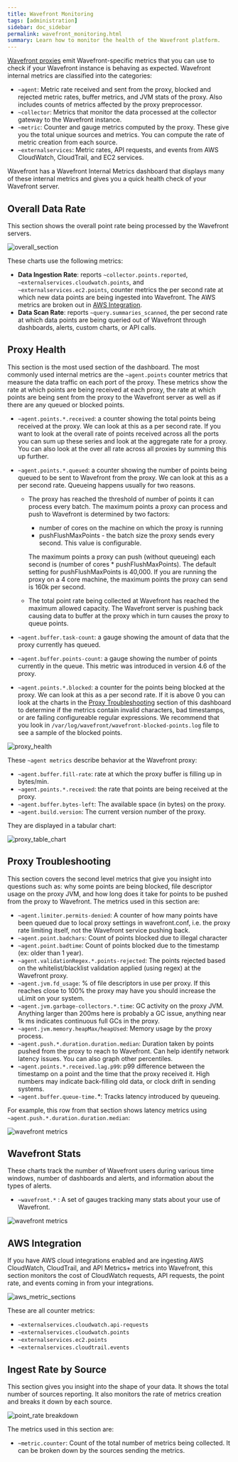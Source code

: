 ```yaml
---
title: Wavefront Monitoring
tags: [administration]
sidebar: doc_sidebar
permalink: wavefront_monitoring.html
summary: Learn how to monitor the health of the Wavefront platform.
---
```

[Wavefront proxies](proxies_managing) emit Wavefront-specific metrics that you can use to check if your Wavefront instance is behaving as expected. Wavefront internal metrics are classified into the categories:

  - `~agent`: Metric rate received and sent from the proxy, blocked and rejected metric rates, buffer metrics, and JVM stats of the proxy. Also includes counts of metrics affected by the proxy preprocessor.
  - `~collector`: Metrics that monitor the data processed at the collector gateway to the Wavefront instance.
  - `~metric`: Counter and gauge metrics computed by the proxy. These give you the total unique sources and metrics.  You can compute the rate of metric creation from each source.
  - `~externalservices`: Metric rates, API requests, and events from AWS CloudWatch, CloudTrail, and EC2 services.
 
Wavefront has a Wavefront Internal Metrics dashboard that displays many of these internal metrics and gives you a quick health check of your Wavefront server. 

## Overall Data Rate
This section shows the overall point rate being processed by the Wavefront servers.

  ![overall_section](images/overall_section.png)
  
These charts use the following metrics:

  - **Data Ingestion Rate**: reports `~collector.points.reported`, `~externalservices.cloudwatch.points`, and `~externalservices.ec2.points`, counter metrics the per second rate at which new data points are being ingested into Wavefront. The AWS metrics are broken out in [AWS Integration](#aws-integration).
  - **Data Scan Rate**: reports `~query.summaries_scanned`, the per second rate at which data points are being queried out of Wavefront through dashboards, alerts, custom charts, or API calls.

## Proxy Health
This section is the most used section of the dashboard. The most commonly used internal metrics are the `~agent.points` counter metrics that measure the data traffic on each port of the proxy. These metrics show the rate at which points are being received at each proxy, the rate at which points are being sent from the proxy to the Wavefront server as well as if there are any queued or blocked points. 

  - `~agent.points.*.received`: a counter showing the total points being received at the proxy. We can look at this as a per second rate. If you want to look at the overall rate of points received across all the ports you can sum up these series and look at the aggregate rate for a proxy. You can also look at the over all rate across all proxies by summing this up further. 
  
  - `~agent.points.*.queued`: a counter showing the number of points being queued to be sent to Wavefront from the proxy. We can look at this as a per second rate. Queueing happens usually for two reasons.
    - The proxy has reached the threshold of number of points it can process every batch. The maximum points a proxy can process and push to Wavefront is determined by two factors:
      - number of cores on the machine on which the proxy is running
      - pushFlushMaxPoints - the batch size the proxy sends every second. This value is configurable.

      The maximum points a proxy can push (without queueing) each second is (number of cores * pushFlushMaxPoints). The default setting for pushFlushMaxPoints is 40,000. If you are running the proxy on a 4 core machine, the maximum points the proxy can send is 160k per second.
    - The total point rate being collected at Wavefront has reached the maximum allowed capacity. The Wavefront server is pushing back causing data to buffer at the proxy which in turn causes the proxy to queue points.
 
  - `~agent.buffer.task-count`: a gauge showing the amount of data that the proxy currently has queued.
  - `~agent.buffer.points-count`: a gauge showing the number of points currently in the queue. This metric was introduced in version 4.6 of the proxy.
  - `~agent.points.*.blocked`: a counter for the points being blocked at the proxy. We can look at this as a per second rate. If it is above 0 you can look at the charts in the [Proxy Troubleshooting](#proxy-troubleshooting) section of this dashboard to determine if the metrics contain invalid characters, bad timestamps, or are failing configureable regular expressions. We recommend that you look in `/var/log/wavefront/wavefront-blocked-points.log` file to see a sample of the blocked points.

  ![proxy_health](images/proxy_health.png)

These `~agent metrics` describe behavior at the Wavefront proxy:

  - `~agent.buffer.fill-rate`: rate at which the proxy buffer is filling up in bytes/min.
  - `~agent.points.*.received`: the rate that points are being received at the proxy.
  - `~agent.buffer.bytes-left`: The available space (in bytes) on the proxy.
  - `~agent.build.version`: The current version number of the proxy.

They are displayed in a tabular chart:

  ![proxy_table_chart](images/proxy_table_chart.png)

## Proxy Troubleshooting
This section covers the second level metrics that give you insight into questions such as: why some points are being blocked, file descriptor usage on the proxy JVM, and how long does it take for points to be pushed from the proxy to Wavefront. The metrics used in this section are:

  - `~agent.limiter.permits-denied`: A counter of how many points have been queued due to local proxy settings in wavefront.conf, i.e. the proxy rate limiting itself, not the Wavefront service pushing back.
  - `~agent.point.badchars`: Count of points blocked due to illegal character 
  - `~agent.point.badtime`: Count of points blocked due to the timestamp (ex: older than 1 year).
  - `~agent.validationRegex.*.points-rejected`: The points rejected based on the whitelist/blacklist validation applied (using regex) at the Wavefront proxy.
  - `~agent.jvm.fd_usage`: % of file descriptors in use per proxy. If this reaches close to 100% the proxy may have you should increase the uLimit on your system.
  - `~agent.jvm.garbage-collectors.*.time`: GC activity on the proxy JVM. Anything larger than 200ms here is probably a GC issue, anything near 1k ms indicates continuous full GCs in the proxy.
  - `~agent.jvm.memory.heapMax/heapUsed`: Memory usage by the proxy process.
  - `~agent.push.*.duration.duration.median`: Duration taken by points pushed from the proxy to reach to Wavefront. Can help identify network latency issues. You can also graph other percentiles.
  - `~agent.points.*.received.lag.p99`: p99 difference between the timestamp on a point and the time that the proxy received it. High numbers may indicate back-filling old data, or clock drift in sending systems.
  - `~agent.buffer.queue-time.`*: Tracks latency introduced by queueing.

For example, this row from that section shows latency metrics using `~agent.push.*.duration.duration.median`:

  ![wavefront metrics](images/proxy_troubleshooting.png)

## Wavefront Stats

These charts track the number of Wavefront users during various time windows, number of dashboards and alerts, and information about the types of alerts.

  - `~wavefront.*` : A set of gauges tracking many stats about your use of Wavefront.

  ![wavefront metrics](images/wavefront_metrics.png)
 
## AWS Integration

If you have AWS cloud integrations enabled and are ingesting AWS CloudWatch, CloudTrail, and API Metrics+ metrics into Wavefront, this section monitors the cost of CloudWatch requests, API requests, the point rate, and events coming in from your integrations. 
 
  ![aws_metric_sections](images/aws_metric_sections.png)
 
These are all counter metrics:

  - `~externalservices.cloudwatch.api-requests`
  - `~externalservices.cloudwatch.points`
  - `~externalservices.ec2.points`
  - `~externalservices.cloudtrail.events`
 
## Ingest Rate by Source
This section gives you insight into the shape of your data. It shows the total number of sources reporting. It also monitors the rate of metrics creation and breaks it down by each source.
 
  ![point_rate breakdown](images/point_rate_breakdown.png)

The metrics used in this section are:

  - `~metric.counter`: Count of the total number of metrics being collected. It can be broken down by the sources sending the metrics. 

 

